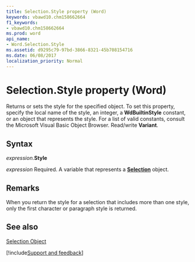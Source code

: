 ```yaml
---
title: Selection.Style property (Word)
keywords: vbawd10.chm158662664
f1_keywords:
- vbawd10.chm158662664
ms.prod: word
api_name:
- Word.Selection.Style
ms.assetid: d9295c79-97bd-3866-8321-45b708154716
ms.date: 06/08/2017
localization_priority: Normal
---
```



# Selection.Style property (Word)

Returns or sets the style for the specified object. To set this property, specify the local name of the style, an integer, a  **WdBuiltinStyle** constant, or an object that represents the style. For a list of valid constants, consult the Microsoft Visual Basic Object Browser. Read/write **Variant**.


## Syntax

_expression_.**Style**

_expression_ Required. A variable that represents a **[Selection](Word.Selection.md)** object.


## Remarks

When you return the style for a selection that includes more than one style, only the first character or paragraph style is returned.


## See also


[Selection Object](Word.Selection.md)

[!include[Support and feedback](~/includes/feedback-boilerplate.md)]